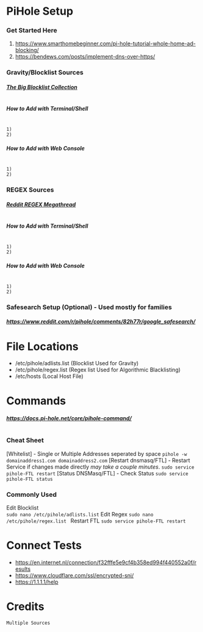 # PiHole Setup 
### Get Started Here
1) https://www.smarthomebeginner.com/pi-hole-tutorial-whole-home-ad-blocking/
2) https://bendews.com/posts/implement-dns-over-https/
### Gravity/Blocklist Sources
##### [The Big Blocklist Collection](https://firebog.net/)
# 
##### How to Add with Terminal/Shell
#
```
1) 
2)
```
##### How to Add with Web Console
#
```
1) 
2)
```
### REGEX Sources
##### [Reddit REGEX Megathread](https://www.reddit.com/r/pihole/comments/b3fj60/regex_megathread/)
#
##### How to Add with Terminal/Shell
#
```
1) 
2)
```
##### How to Add with Web Console
#
```
1) 
2)
```
### Safesearch Setup (Optional) - Used mostly for families
##### https://www.reddit.com/r/pihole/comments/82h77r/google_safesearch/
# 
# File Locations
- /etc/pihole/adlists.list (Blocklist Used for Gravity)
- /etc/pihole/regex.list  (Regex list Used for Algorithmic Blacklisting)
- /etc/hosts (Local Host File)
# Commands
##### https://docs.pi-hole.net/core/pihole-command/  
# 
### Cheat Sheet  
[Whitelist]  - Single or Multiple Addresses seperated by space
`pihole -w domainaddress1.com domainaddress2.com`
[Restart dnsmasq/FTL] - Restart Service if changes made directly *may take a couple minutes*.
`sudo service pihole-FTL restart`
[Status DNSMasq/FTL] - Check Status 
`sudo service pihole-FTL status`

### Commonly Used
Edit Blocklist	
`sudo nano /etc/pihole/adlists.list`
Edit Regex 
`sudo nano /etc/pihole/regex.list `
Restart FTL
`sudo service pihole-FTL restart`

# Connect Tests
-  https://en.internet.nl/connection/f32fffe5e9cf4b358ed994f440552a0f/results
-  https://www.cloudflare.com/ssl/encrypted-sni/
-  https://1.1.1.1/help

# Credits
``` 
Multiple Sources 
```
